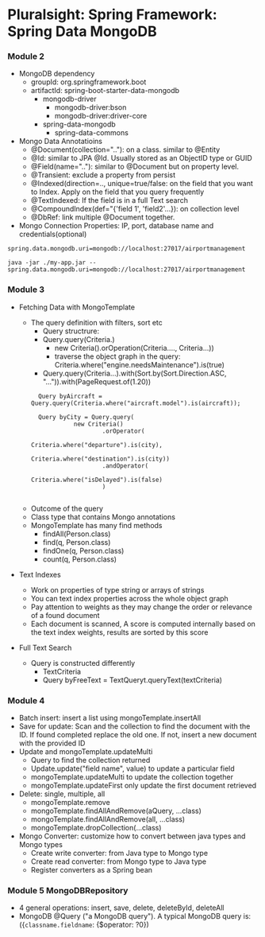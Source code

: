 # Pluralsight: Spring Framework: Spring Data MongoDB

### Module 2
* MongoDB dependency
  * groupId: org.springframework.boot
  * artifactId: spring-boot-starter-data-mongodb
    * mongodb-driver
      * mongodb-driver:bson
      * mongodb-driver:driver-core
    * spring-data-mongodb
      * spring-data-commons
* Mongo Data Annotatioins
  * @Document(collection=".."): on a class. similar to @Entity
  * @Id: similar to JPA @Id. Usually stored as an ObjectID type or GUID
  * @Field(name=".."): similar to @Document but on property level.
  * @Transient: exclude a property from persist
  * @Indexed(direction=.., unique=true/false: on the field that you want to Index. Apply on the field that you query frequently
  * @TextIndexed: If the field is in a full Text search
  * @CompoundIndex(def="{'field 1', 'field2'...}): on collection level
  * @DbRef: link multiple @Document together. 
* Mongo Connection Properties: IP, port, database name and credentials(optional)
```
spring.data.mongodb.uri=mongodb://localhost:27017/airportmanagement

java -jar ./my-app.jar --spring.data.mongodb.uri=mongodb://localhost:27017/airportmanagement

```
### Module 3
* Fetching Data with MongoTemplate
  * The query definition with filters, sort etc
    * Query structrure: 
     * Query.query(Criteria.) 
       * new Criteria().orOperation(Criteria...., Criteria...))
       * traverse the object graph in the query: Criteria.where("engine.needsMaintenance").is(true)
     * Query.query(Criteria...).with(Sort.by(Sort.Direction.ASC, "...")).with(PageRequest.of(1.20))
    ```
      Query byAircraft = Query.query(Criteria.where("aircraft.model").is(aircraft));
      
      Query byCity = Query.query(
                new Criteria()
                        .orOperator(
                                Criteria.where("departure").is(city),
                                Criteria.where("destination").is(city))
                        .andOperator(
                                Criteria.where("isDelayed").is(false)
                        )
                        
    ``` 
  * Outcome of the query
  * Class type that contains Mongo annotations
  * MongoTemplate has many find methods
    * findAll(Person.class)
    * find(q, Person.class)
    * findOne(q, Person.class)
    * count(q, Person.class)
  
* Text Indexes
  * Work on properties of type string or arrays of strings
  * You can text index properties across the whole object graph
  * Pay attention to weights as they may change the order or relevance of a found document
  * Each document is scanned, A score is computed internally based on the text index weights, results are sorted by this score
* Full Text Search
  * Query is constructed differently
    * TextCriteria
    * Query byFreeText = TextQueryt.queryText(textCriteria)

### Module 4
* Batch insert: insert a list using mongoTemplate.insertAll
* Save for update: Scan and the collection to find the document with the ID. If found completed replace the old one. If not, insert a new document with the provided ID
* Update and mongoTemplate.updateMulti
  * Query to find the collection returned
  * Update.update("field name", value) to update a particular field
  * mongoTemplate.updateMulti to update the collection together
  * mongoTemplate.updateFirst only update the first document retrieved
* Delete: single, multiple, all
  * mongoTemplate.remove
  * mongoTemplate.findAllAndRemove(aQuery, ...class)
  * mongoTemplate.findAllAndRemove(all, ...class)
  * mongoTemplate.dropCollection(...class)
* Mongo Converter: customize how to convert between java types and Mongo types
  * Create write converter: from Java type to Mongo type
  * Create read converter: from Mongo type to Java type
  * Register converters as a Spring bean

### Module 5 MongoDBRepository
* 4 general operations: insert, save, delete, deleteById, deleteAll
* MongoDB @Query ("a MongoDB query"). A typical MongoDB query is:  ({`classname.fieldname`: {$operator: ?0})


  


